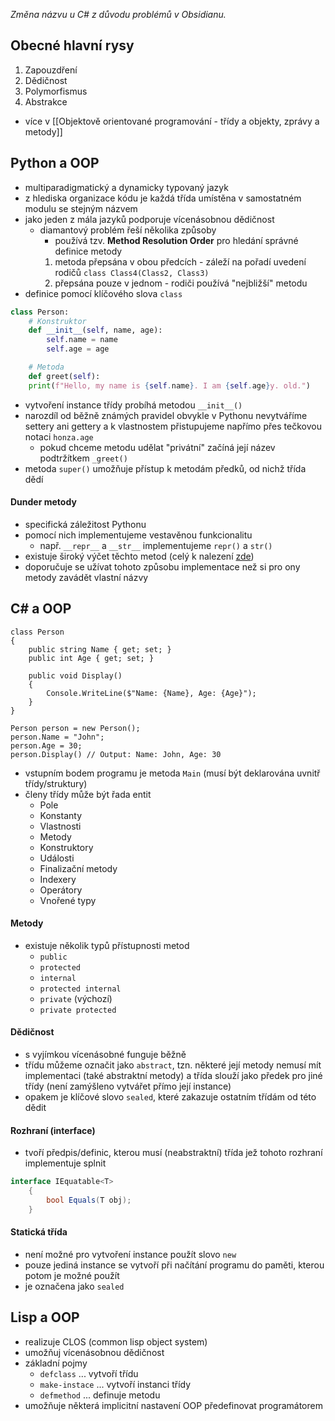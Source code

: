 *Změna názvu u C# z důvodu problémů v Obsidianu.*
## Obecné hlavní rysy
1) Zapouzdření
2) Dědičnost
3) Polymorfismus
4) Abstrakce
- více v [[Objektově orientované programování - třídy a objekty, zprávy a metody]]
## Python a OOP
- multiparadigmatický a dynamicky typovaný jazyk
- z hlediska organizace kódu je každá třída umístěna v samostatném modulu se stejným názvem
- jako jeden z mála jazyků podporuje vícenásobnou dědičnost
	- diamantový problém řeší několika způsoby
		- používá tzv. **Method Resolution Order** pro hledání správné definice metody
		1) metoda přepsána v obou předcích - záleží na pořadí uvedení rodičů `class Class4(Class2, Class3)`
		2) přepsána pouze v jednom - rodiči používá "nejbližší" metodu
- definice pomocí klíčového slova `class`
```Python
class Person:
	# Konstruktor
 	def __init__(self, name, age):
 		self.name = name
 		self.age = age

	# Metoda
 	def greet(self):
 	print(f"Hello, my name is {self.name}. I am {self.age}y. old.")
``` 

- vytvoření instance třídy probíhá metodou `__init__()`
- narozdíl od běžně známých pravidel obvykle v Pythonu nevytváříme settery ani gettery a k vlastnostem přistupujeme napřímo přes tečkovou notaci `honza.age`
	- pokud chceme metodu udělat "privátní" začíná její název podtržítkem `_greet()`
- metoda `super()` umožňuje přístup k metodám předků, od nichž třída dědí
#### Dunder metody
- specifická záležitost Pythonu
- pomocí nich implementujeme vestavěnou funkcionalitu 
	- např. `__repr__` a `__str__` implementujeme `repr()` a `str()`
- existuje široký výčet těchto metod (celý k nalezení [zde](https://docs.python.org/3/reference/datamodel.html#basic-customization))
- doporučuje se užívat tohoto způsobu implementace než si pro ony metody zavádět vlastní názvy
## C\# a OOP
```Csharp
class Person
{
    public string Name { get; set; }
    public int Age { get; set; }

    public void Display()
    {
        Console.WriteLine($"Name: {Name}, Age: {Age}");
    }
}

Person person = new Person();
person.Name = "John";
person.Age = 30;
person.Display() // Output: Name: John, Age: 30
```
- vstupním bodem programu je metoda `Main` (musí být deklarována uvnitř třídy/struktury)
- členy třídy může být řada entit
	- Pole
	- Konstanty
	- Vlastnosti
	- Metody
	- Konstruktory
	- Události
	- Finalizační metody
	- Indexery
	- Operátory
	- Vnořené typy
#### Metody
- existuje několik typů přístupnosti metod
	- `public`
	- `protected`
	- `internal`
	- `protected internal`
	- `private` (výchozí)
	- `private protected`
#### Dědičnost
- s vyjímkou vícenásobné funguje běžně
- třídu můžeme označit jako `abstract`, tzn. některé její metody nemusí mít implementaci (také abstraktní metody) a třída slouží jako předek pro jiné třídy (není zamýšleno vytvářet přímo její instance)
- opakem je klíčové slovo `sealed`, které zakazuje ostatním třídám od této dědit
#### Rozhraní (interface)
- tvoří předpis/definic, kterou musí (neabstraktní) třída jež tohoto rozhraní implementuje splnit
```C#
interface IEquatable<T>
	{ 
		bool Equals(T obj);
	}
```
#### Statická třída
- není možné pro vytvoření instance použít slovo `new`
- pouze jediná instance se vytvoří při načítání programu do paměti, kterou potom je možné použít
- je označena jako `sealed`
## Lisp a OOP
- realizuje CLOS (common lisp object system)
- umožňuj vícenásobnou dědičnost
- základní pojmy
	- `defclass` ... vytvoří třídu
	- `make-instace` ... vytvoří instanci třídy
	- `defmethod` ... definuje metodu
- umožňuje některá implicitní nastavení OOP předefinovat programátorem